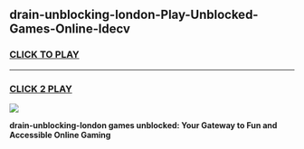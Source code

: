 
## drain-unblocking-london-Play-Unblocked-Games-Online-ldecv
<h3>
<a href="https://premium76.site?title=drain-unblocking-london&ref=25A">CLICK TO PLAY</a></h3>
<hr>

<h3>
<a href="https://premium76.site?title=drain-unblocking-london&ref=25A">CLICK 2 PLAY</a>
  
</h3>

<a href="https://premium76.site?title=drain-unblocking-london&ref=25A"><img src="https://clearcache.store/games.png"></a>


**drain-unblocking-london games unblocked: Your Gateway to Fun and Accessible Online Gaming**
